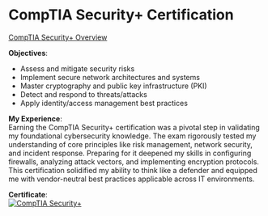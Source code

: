 # CompTIA Security+ Certification  
[CompTIA Security+ Overview](https://www.comptia.org/certifications/security)  

**Objectives**:  
- Assess and mitigate security risks  
- Implement secure network architectures and systems  
- Master cryptography and public key infrastructure (PKI)  
- Detect and respond to threats/attacks  
- Apply identity/access management best practices  

**My Experience**:  
Earning the CompTIA Security+ certification was a pivotal step in validating my foundational cybersecurity knowledge. The exam rigorously tested my understanding of core principles like risk management, network security, and incident response. Preparing for it deepened my skills in configuring firewalls, analyzing attack vectors, and implementing encryption protocols. This certification solidified my ability to think like a defender and equipped me with vendor-neutral best practices applicable across IT environments.  

**Certificate**:  
[![CompTIA Security+](https://github.com/jelanidm/Certificates/blob/main/CompTIA%20Security+%20ce%20certificate-1.png?raw=true)](https://www.credly.com/badges/2af45204-7412-445e-8d1e-36fae6f9fb25/public_url)  

